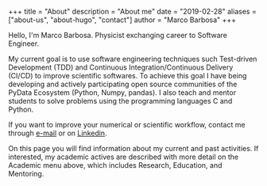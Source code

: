 +++
title = "About"
description = "About me"
date = "2019-02-28"
aliases = ["about-us", "about-hugo", "contact"]
author = "Marco Barbosa"
+++

Hello, I'm Marco Barbosa. Physicist exchanging career to Software Engineer.

My current goal is to use software engineering techniques such Test-driven Development (TDD) and Continuous Integration/Continuous Delivery (CI/CD) to improve scientific softwares. To achieve this goal I have being developing and actively participating open source communities of the PyData Ecosystem (Python, Numpy, pandas). I also teach and 
mentor students to solve problems using the programming languages C and Python.

If you want to improve your numerical or scientific workflow, <!--see the projects on my portfolio, check my CV --> contact me through [e-mail](mailto:aureliobarbosa@gmail.com) or on [Linkedin](https://www.linkedin.com/in/marco-barbosa-196638234/). 

On this page you will find information about my current and past activities. If interested, my academic actives are 
described with more detail on the Academic menu above, which includes Research, Education, and Mentoring.